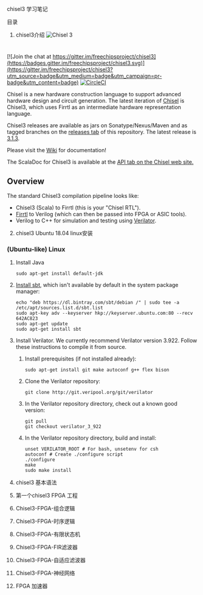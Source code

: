 chisel3 学习笔记

目录

1. chisel3介绍
![Chisel 3](https://raw.githubusercontent.com/freechipsproject/chisel3/master/doc/images/chisel_logo.svg?sanitize=true)

#

[![Join the chat at https://gitter.im/freechipsproject/chisel3](https://badges.gitter.im/freechipsproject/chisel3.svg)](https://gitter.im/freechipsproject/chisel3?utm_source=badge&utm_medium=badge&utm_campaign=pr-badge&utm_content=badge)
[![CircleCI](https://circleci.com/gh/freechipsproject/chisel3/tree/master.svg?style=shield)](https://circleci.com/gh/freechipsproject/chisel3/tree/master)

Chisel is a new hardware construction language to support advanced hardware design and circuit generation.
The latest iteration of [Chisel](https://chisel.eecs.berkeley.edu/) is Chisel3,
which uses Firrtl as an intermediate hardware representation language.

Chisel3 releases are available as jars on Sonatype/Nexus/Maven and as tagged branches on the [releases tab](https://github.com/freechipsproject/chisel3/releases) of this repository.
The latest release is [3.1.3](https://github.com/freechipsproject/chisel3/releases/tag/v3.1.3).

Please visit the [Wiki](https://github.com/ucb-bar/chisel3/wiki) for documentation!

The ScalaDoc for Chisel3 is available at the [API tab on the Chisel web site.](https://chisel.eecs.berkeley.edu/api/latest/index.html)

## Overview
The standard Chisel3 compilation pipeline looks like:
- Chisel3 (Scala) to Firrtl (this is your "Chisel RTL").
- [Firrtl](https://github.com/ucb-bar/firrtl) to Verilog (which can then be passed into FPGA or ASIC tools).
- Verilog to C++ for simulation and testing using [Verilator](http://www.veripool.org/wiki/verilator).

2. chisel3 Ubuntu 18.04 linux安装
### (Ubuntu-like) Linux

1. Install Java
   ```
   sudo apt-get install default-jdk
   ```
1. [Install sbt](http://www.scala-sbt.org/release/docs/Installing-sbt-on-Linux.html),
    which isn't available by default in the system package manager:
    ```
    echo "deb https://dl.bintray.com/sbt/debian /" | sudo tee -a /etc/apt/sources.list.d/sbt.list
    sudo apt-key adv --keyserver hkp://keyserver.ubuntu.com:80 --recv 642AC823
    sudo apt-get update
    sudo apt-get install sbt
    ```
1. Install Verilator.
    We currently recommend Verilator version 3.922.
    Follow these instructions to compile it from source.
    
    1. Install prerequisites (if not installed already):
        ```
        sudo apt-get install git make autoconf g++ flex bison
        ```
    
    2. Clone the Verilator repository:
        ```
        git clone http://git.veripool.org/git/verilator
        ```
    
    3. In the Verilator repository directory, check out a known good version:
        ```
        git pull
        git checkout verilator_3_922
        ```

    4. In the Verilator repository directory, build and install:
        ```
        unset VERILATOR_ROOT # For bash, unsetenv for csh
        autoconf # Create ./configure script
        ./configure
        make
        sudo make install
        ``` 
2. chisel3 基本语法
3. 第一个chisel3 FPGA 工程
4. Chisel3-FPGA-组合逻辑
5. Chisel3-FPGA-时序逻辑
6. Chisel3-FPGA-有限状态机
7. Chisel3-FPGA-FIR滤波器
8. Chisel3-FPGA-自适应滤波器
9. Chisel3-FPGA-神经网络
10. FPGA 加速器

